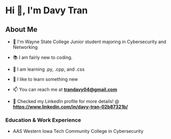 # Hi 👋, I'm Davy Tran
## About Me

- 🏦 I'm Wayne State College Junior student majoring in Cybersecurity and Networking

- 📚 I am fairly new to coding.

- 🤔 I am learning .py, .cpp, and .css

- 🧠 I like to learn something new

- 📫 You can reach me at **trandavy04@gmail.com**

- 💬 Checked my LinkedIn profile for more details! @ **https://www.linkedin.com/in/davy-tran-02b87321b/**

### Education & Work Experience

- AAS Western Iowa Tech Community College in Cybersecurity
